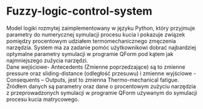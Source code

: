 # Fuzzy-logic-control-system
Model logiki rozmytej zaimplementowany w języku Python, który przyjmuje parametry do numerycznej symulacji procesu kucia i pokazuje związek pomiędzy procentowym udziałem termomechanicznego zmęczenia narzędzia. System ma za zadanie pomóc użytkownikowi dobrać najbardziej optymalne parametry symulacji w programie QForm pod kątem jak najmniejszego zużycia narzędzi.\
Dane wejściowe- Antecedents (Zmienne poprzedzające) są to zmienne pressure oraz sliding-distance (odległość przesuwu) i zmienne wyjściowe - Consequents –
Outputs, jest to zmienna Thermo-mechanical fatigue. \
Źródłem danych są parametry oraz dane o procentowym zużyciu narzędzia z przeprowadzonych symulacji w programie QForm używanym do symulacji procesu
kucia matrycowego.
